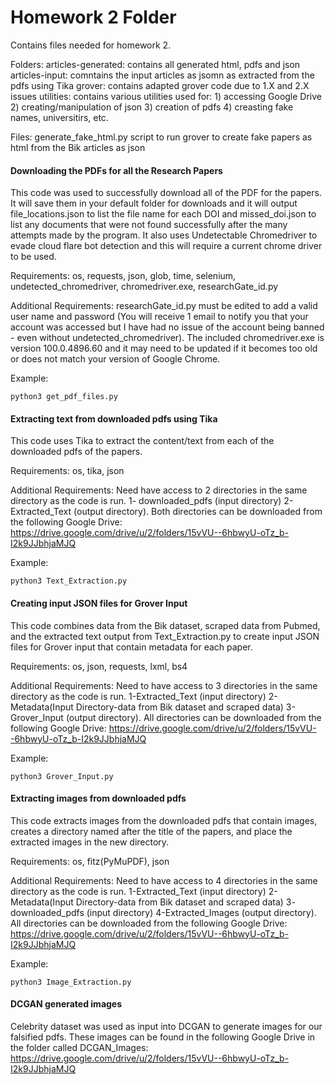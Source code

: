 # Homework 2 Folder

Contains files needed for homework 2.

Folders:
    articles-generated: 
        contains all generated html, pdfs and json
    articles-input: 
        comntains the input articles as jsomn as extracted from the pdfs using Tika
    grover: 
        contains adapted grover code due to 1.X and 2.X issues
    utilities:
        contains various utilities used for:
            1) accessing Google Drive
            2) creating/manipulation of json
            3) creation of pdfs
            4) creasting fake names, universitirs, etc.

Files:
    generate_fake_html.py
        script to run grover to create fake papers as html from the Bik articles as json

#### Downloading the PDFs for all the Research Papers
This code was used to successfully download all of the PDF for the papers. It will save them in your default folder for downloads and it will output file_locations.json to list the file name for each DOI and missed_doi.json to list any documents that were not found successfully after the many attempts made by the program. It also uses Undetectable Chromedriver to evade cloud flare bot detection and this will require a current chrome driver to be used.

Requirements: os, requests, json, glob, time, selenium, undetected_chromedriver, chromedriver.exe, researchGate_id.py

Additional Requirements: researchGate_id.py must be edited to add a valid user name and password (You will receive 1 email to notify you that your account was accessed but I have had no issue of the account being banned - even without undetected_chromedriver). The included chromedriver.exe is version 100.0.4896.60 and it may need to be updated if it becomes too old or does not match your version of Google Chrome.

Example: <br/>

    python3 get_pdf_files.py

#### Extracting text from downloaded pdfs using Tika
This code uses Tika to extract the content/text from each of the downloaded pdfs of the papers. 

Requirements: os, tika, json

Additional Requirements: Need have access to 2 directories in the same directory as the code is run. 1- downloaded_pdfs (input directory) 2- Extracted_Text (output directory). Both directories can be downloaded from the following Google Drive: https://drive.google.com/drive/u/2/folders/15vVU--6hbwyU-oTz_b-I2k9JJbhjaMJQ 

Example: <br/>

    python3 Text_Extraction.py
    
#### Creating input JSON files for Grover Input
This code combines data from the Bik dataset, scraped data from Pubmed, and the extracted text output from Text_Extraction.py to create input JSON files for Grover input that contain metadata for each paper. 

Requirements: os, json, requests, lxml, bs4

Additional Requirements: Need to have access to 3 directories in the same directory as the code is run. 1-Extracted_Text (input directory) 2- Metadata(Input Directory-data from Bik dataset and scraped data) 3- Grover_Input (output directory). All directories can be downloaded from the following Google Drive: https://drive.google.com/drive/u/2/folders/15vVU--6hbwyU-oTz_b-I2k9JJbhjaMJQ

Example: <br/>

    python3 Grover_Input.py 
    
#### Extracting images from downloaded pdfs 
This code extracts images from the downloaded pdfs that contain images, creates a directory named after the title of the papers, and place the extracted images in the new directory. 

Requirements: os, fitz(PyMuPDF), json 

Additional Requirements: Need to have access to 4 directories in the same directory as the code is run. 1-Extracted_Text (input directory) 2- Metadata(Input Directory-data from Bik dataset and scraped data) 3- downloaded_pdfs (input directory) 4-Extracted_Images (output directory). All directories can be downloaded from the following Google Drive: https://drive.google.com/drive/u/2/folders/15vVU--6hbwyU-oTz_b-I2k9JJbhjaMJQ

Example: <br/>

    python3 Image_Extraction.py 
    
#### DCGAN generated images
Celebrity dataset was used as input into DCGAN to generate images for our falsified pdfs. These images can be found in the following Google Drive in the folder called DCGAN_Images: https://drive.google.com/drive/u/2/folders/15vVU--6hbwyU-oTz_b-I2k9JJbhjaMJQ
